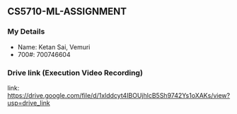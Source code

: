 ## CS5710-ML-ASSIGNMENT

### My Details

- Name: Ketan Sai, Vemuri
- 700#: 700746604

### Drive link (Execution Video Recording)
link: https://drive.google.com/file/d/1xlddcyt4IBOUjhlcB5Sh9742Ys1oXAKs/view?usp=drive_link

